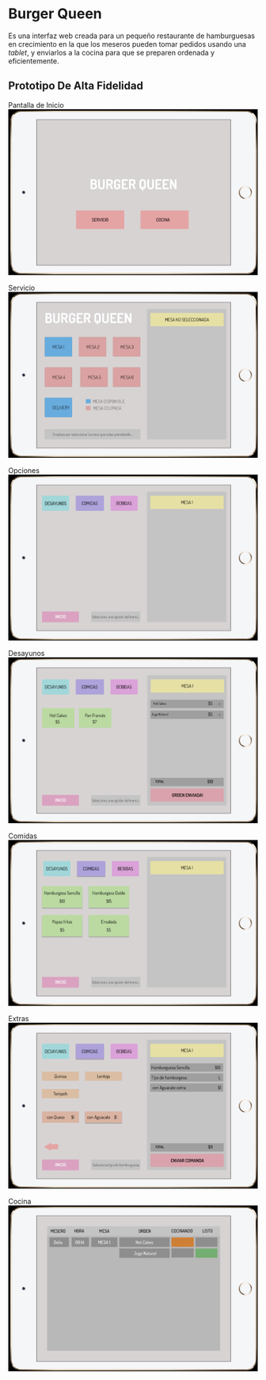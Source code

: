 
# Burger Queen

Es una interfaz web creada para un pequeño restaurante de hamburguesas en crecimiento en la que los meseros pueden tomar pedidos usando una _tablet_, y enviarlos a la cocina para que se preparen ordenada y eficientemente.

## Prototipo De Alta Fidelidad

Pantalla de Inicio
![Inicio](images/Home.png)

Servicio
![Servicio](images/Service.png)

Opciones
![Opciones](images/SelectMenu.png)

Desayunos
![Desayunos](images/Desayunos.png)

Comidas
![Comidas](images/Comidas.png)

Extras
![Extras](images/Comidas1.png)

Cocina
![Cocina](images/Cocina.png)